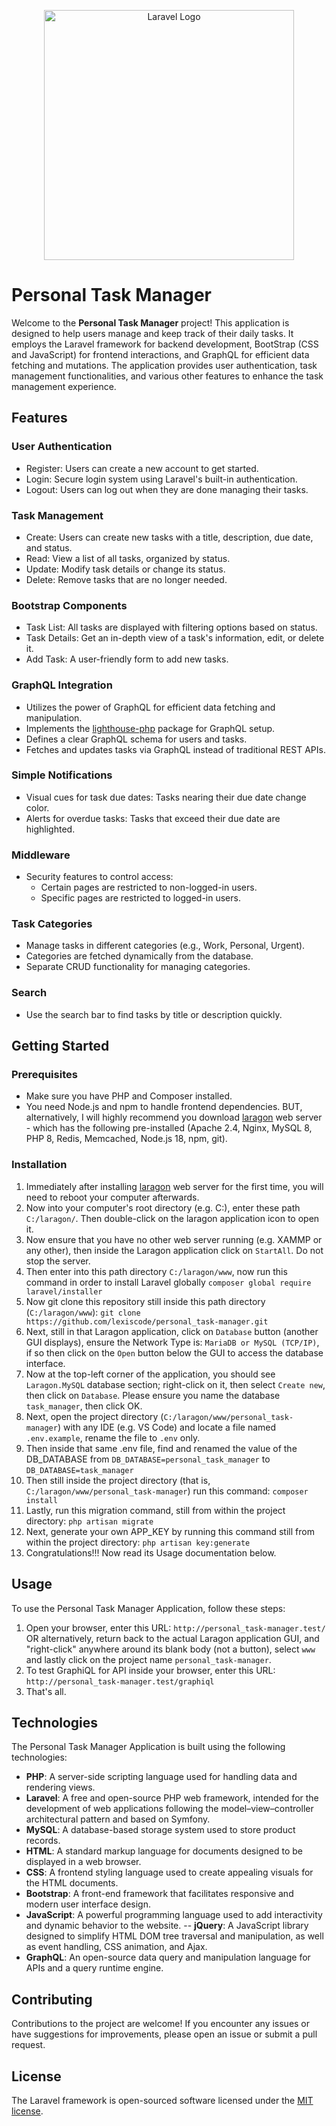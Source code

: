 <p align="center"><a href="https://laravel.com" target="_blank"><img src="https://raw.githubusercontent.com/laravel/art/master/logo-lockup/5%20SVG/2%20CMYK/1%20Full%20Color/laravel-logolockup-cmyk-red.svg" width="400" alt="Laravel Logo"></a></p>


# Personal Task Manager

Welcome to the **Personal Task Manager** project! This application is designed to help users manage and keep track of their daily tasks. It employs the Laravel framework for backend development, BootStrap (CSS and JavaScript) for frontend interactions, and GraphQL for efficient data fetching and mutations. The application provides user authentication, task management functionalities, and various other features to enhance the task management experience.

## Features

### User Authentication
- Register: Users can create a new account to get started.
- Login: Secure login system using Laravel's built-in authentication.
- Logout: Users can log out when they are done managing their tasks.

### Task Management
- Create: Users can create new tasks with a title, description, due date, and status.
- Read: View a list of all tasks, organized by status.
- Update: Modify task details or change its status.
- Delete: Remove tasks that are no longer needed.

### Bootstrap Components
- Task List: All tasks are displayed with filtering options based on status.
- Task Details: Get an in-depth view of a task's information, edit, or delete it.
- Add Task: A user-friendly form to add new tasks.

### GraphQL Integration
- Utilizes the power of GraphQL for efficient data fetching and manipulation.
- Implements the [lighthouse-php](https://lighthouse-php.com/) package for GraphQL setup.
- Defines a clear GraphQL schema for users and tasks.
- Fetches and updates tasks via GraphQL instead of traditional REST APIs.

### Simple Notifications
- Visual cues for task due dates: Tasks nearing their due date change color.
- Alerts for overdue tasks: Tasks that exceed their due date are highlighted.

### Middleware
- Security features to control access:
  - Certain pages are restricted to non-logged-in users.
  - Specific pages are restricted to logged-in users.

### Task Categories
- Manage tasks in different categories (e.g., Work, Personal, Urgent).
- Categories are fetched dynamically from the database.
- Separate CRUD functionality for managing categories.

### Search
- Use the search bar to find tasks by title or description quickly.

## Getting Started

### Prerequisites
- Make sure you have PHP and Composer installed.
- You need Node.js and npm to handle frontend dependencies. BUT, alternatively, I will highly recommend you download [laragon](https://laragon.org/download/index.html) web server - which has the following pre-installed (Apache 2.4, Nginx, MySQL 8, PHP 8, Redis, Memcached, Node.js 18, npm, git).

### Installation
1. Immediately after installing [laragon](https://laragon.org/download/index.html) web server for the first time, you will need to reboot your computer afterwards.
2. Now into your computer's root directory (e.g. C:), enter these path `C:/laragon/`. Then double-click on the laragon application icon to open it.
3. Now ensure that you have no other web server running (e.g. XAMMP or any other), then inside the Laragon application click on  `StartAll`. Do not stop the server.
4. Then enter into this path directory `C:/laragon/www`, now run this command in order to install Laravel globally `composer global require laravel/installer` 
5. Now git clone this repository still inside this path directory (`C:/laragon/www`): `git clone https://github.com/lexiscode/personal_task-manager.git`
6. Next, still in that Laragon application, click on `Database` button (another GUI displays), ensure the Network Type is: `MariaDB or MySQL (TCP/IP)`, if so then click on the `Open` button below the GUI to access the database interface.
7. Now at the top-left corner of the application, you should see `Laragon.MySQL` database section; right-click on it, then select `Create new`, then click on `Database`. Please ensure you name the database `task_manager`, then click OK.
8. Next, open the project directory (`C:/laragon/www/personal_task-manager`) with any IDE (e.g. VS Code) and locate a file named `.env.example`, rename the file to `.env` only. 
9. Then inside that same .env file, find and renamed the value of the DB_DATABASE from `DB_DATABASE=personal_task_manager` to `DB_DATABASE=task_manager`
10. Then still inside the project directory (that is, `C:/laragon/www/personal_task-manager`) run this command: `composer install`
11. Lastly, run this migration command, still from within the project directory: `php artisan migrate`
12. Next, generate your own APP_KEY by running this command still from within the project directory: `php artisan key:generate`
13. Congratulations!!! Now read its Usage documentation below.


## Usage

To use the Personal Task Manager Application, follow these steps:

1. Open your browser, enter this URL: `http://personal_task-manager.test/` OR alternatively, return back to the actual Laragon application GUI, and "right-click" anywhere around its blank body (not a button), select `www` and lastly click on the project name `personal_task-manager`.
2. To test GraphiQL for API inside your browser, enter this URL: `http://personal_task-manager.test/graphiql`
3. That's all.

## Technologies

The Personal Task Manager Application is built using the following technologies:

- **PHP**: A server-side scripting language used for handling data and rendering views.
- **Laravel**: A free and open-source PHP web framework, intended for the development of web applications following the model–view–controller architectural pattern and based on Symfony.
- **MySQL**: A database-based storage system used to store product records.
- **HTML**: A standard markup language for documents designed to be displayed in a web browser. 
- **CSS**: A frontend styling language used to create appealing visuals for the HTML documents.
- **Bootstrap**: A front-end framework that facilitates responsive and modern user interface design.
- **JavaScript**: A powerful programming language used to add interactivity and dynamic behavior to the website.
-- **jQuery**: A JavaScript library designed to simplify HTML DOM tree traversal and manipulation, as well as event handling, CSS animation, and Ajax.
- **GraphQL**: An open-source data query and manipulation language for APIs and a query runtime engine.

## Contributing

Contributions to the project are welcome! If you encounter any issues or have suggestions for improvements, please open an issue or submit a pull request.

## License

The Laravel framework is open-sourced software licensed under the [MIT license](https://opensource.org/licenses/MIT).

